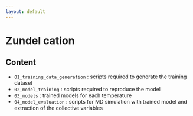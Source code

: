 ```yaml
---
layout: default
---
```


# Zundel cation

## Content

- `01_training_data_generation` : scripts required to generate the training dataset
- `02_model_training` : scripts required to reproduce the model
- `03_models` : trained models for each temperature
- `04_model_evaluation` : scripts for MD simulation with trained model and extraction of the collective variables
